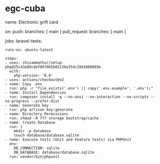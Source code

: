 # egc-cuba
name: Electronic grift card

on:
  push:
    branches: [ main ]
  pull_request:
    branches: [ main ]

jobs:
  laravel-tests:

    runs-on: ubuntu-latest

    steps:
    - uses: shivammathur/setup-php@15c43e89cdef867065b0213be354c2841860869e
      with:
        php-version: '8.0'
    - uses: actions/checkout@v2
    - name: Copy .env
      run: php -r "file_exists('.env') || copy('.env.example', '.env');"
    - name: Install Dependencies
      run: composer install -q --no-ansi --no-interaction --no-scripts --no-progress --prefer-dist
    - name: Generate key
      run: php artisan key:generate
    - name: Directory Permissions
      run: chmod -R 777 storage bootstrap/cache
    - name: Create Database
      run: |
        mkdir -p database
        touch database/database.sqlite
    - name: Execute tests (Unit and Feature tests) via PHPUnit
      env:
        DB_CONNECTION: sqlite
        DB_DATABASE: database/database.sqlite
      run: vendor/bin/phpunit
